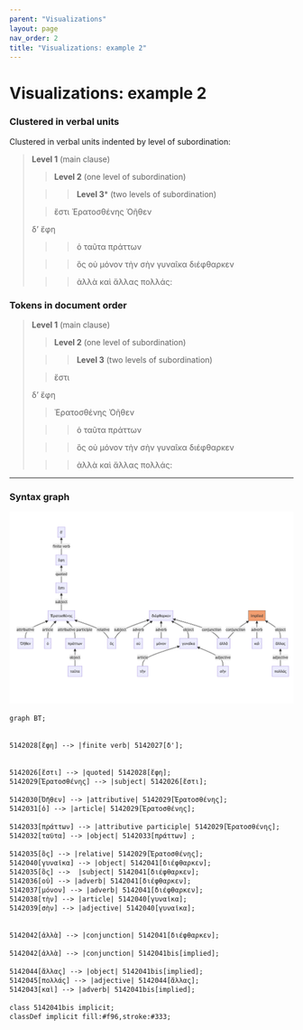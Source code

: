 ```yaml
---
parent: "Visualizations"
layout: page
nav_order: 2
title: "Visualizations: example 2"
---
```


# Visualizations: example 2


### Clustered in verbal units

Clustered in verbal units indented by level of subordination:

> **Level 1** (main clause)
>
>> **Level 2** (one level of subordination)
>
>>> **Level 3*** (two levels of subordination)
>
>> ἔστι Ἐρατοσθένης Ὀῆθεν
>
> δ’ ἔφη
>
>>> ὁ ταῦτα πράττων
>
>>> ὃς οὐ μόνον τὴν σὴν γυναῖκα διέφθαρκεν
>
>>> ἀλλὰ καὶ ἄλλας πολλάς:




### Tokens in document order


> **Level 1** (main clause)
>
>> **Level 2** (one level of subordination)
>
>>> **Level 3** (two levels of subordination)
>
>> ἔστι
>
> δ’ ἔφη
>
>> Ἐρατοσθένης Ὀῆθεν
>
>>> ὁ ταῦτα πράττων
>
>>> ὃς οὐ μόνον τὴν σὴν γυναῖκα διέφθαρκεν
>
>>> ἀλλὰ καὶ ἄλλας πολλάς:


---

### Syntax graph


![Example 2](./example2.png)

```mermaid
graph BT;


5142028[ἔφη] --> |finite verb| 5142027[δ'];


5142026[ἔστι] --> |quoted| 5142028[ἔφη];
5142029[Ἐρατοσθένης] --> |subject| 5142026[ἔστι];

5142030[Ὀῆθεν] --> |attributive| 5142029[Ἐρατοσθένης];
5142031[ὁ] --> |article| 5142029[Ἐρατοσθένης];

5142033[πράττων] --> |attributive participle| 5142029[Ἐρατοσθένης];
5142032[ταῦτα] --> |object| 5142033[πράττων] ;

5142035[ὃς] --> |relative| 5142029[Ἐρατοσθένης];
5142040[γυναῖκα] --> |object| 5142041[διέφθαρκεν];
5142035[ὃς] -->  |subject| 5142041[διέφθαρκεν];
5142036[οὐ] --> |adverb| 5142041[διέφθαρκεν];
5142037[μόνον] --> |adverb| 5142041[διέφθαρκεν];
5142038[τὴν] --> |article| 5142040[γυναῖκα];
5142039[σὴν] --> |adjective| 5142040[γυναῖκα];


5142042[ἀλλὰ] --> |conjunction| 5142041[διέφθαρκεν];

5142042[ἀλλὰ] --> |conjunction| 5142041bis[implied];

5142044[ἄλλας] --> |object| 5142041bis[implied];
5142045[πολλάς] --> |adjective| 5142044[ἄλλας];
5142043[καὶ] --> |adverb| 5142041bis[implied];

class 5142041bis implicit;
classDef implicit fill:#f96,stroke:#333;
```
